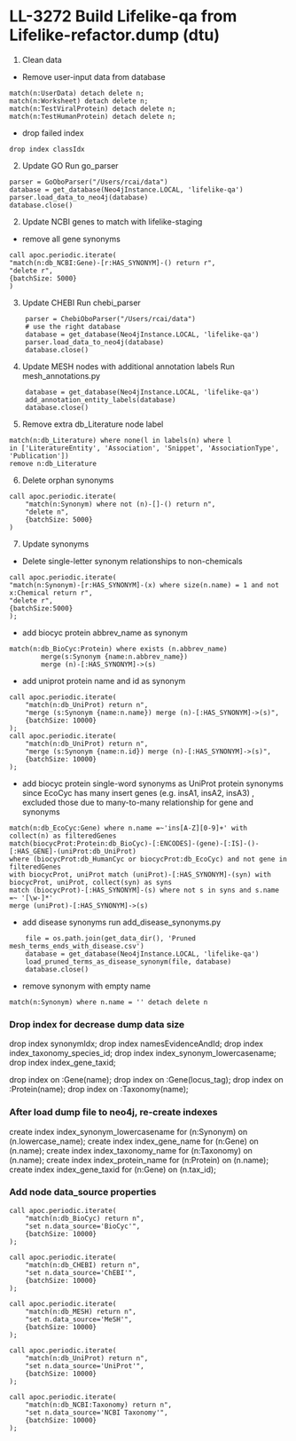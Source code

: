 # LL-3272 Build Lifelike-qa from Lifelike-refactor.dump (dtu)

1. Clean data

-   Remove user-input data from database

```
match(n:UserData) detach delete n;
match(n:Worksheet) detach delete n;
match(n:TestViralProtein) detach delete n;
match(n:TestHumanProtein) detach delete n;
```

-   drop failed index

```
drop index classIdx
```

2. Update GO
   Run go_parser

```
parser = GoOboParser("/Users/rcai/data")
database = get_database(Neo4jInstance.LOCAL, 'lifelike-qa')
parser.load_data_to_neo4j(database)
database.close()
```

2. Update NCBI genes to match with lifelike-staging

-   remove all gene synonyms

```
call apoc.periodic.iterate(
"match(n:db_NCBI:Gene)-[r:HAS_SYNONYM]-() return r",
"delete r",
{batchSize: 5000}
)
```

3. Update CHEBI
   Run chebi_parser

```
    parser = ChebiOboParser("/Users/rcai/data")
    # use the right database
    database = get_database(Neo4jInstance.LOCAL, 'lifelike-qa')
    parser.load_data_to_neo4j(database)
    database.close()
```

4. Update MESH nodes with additional annotation labels
   Run mesh_annotations.py

```
    database = get_database(Neo4jInstance.LOCAL, 'lifelike-qa')
    add_annotation_entity_labels(database)
    database.close()
```

5. Remove extra db_Literature node label

```
match(n:db_Literature) where none(l in labels(n) where l
in ['LiteratureEntity', 'Association', 'Snippet', 'AssociationType', 'Publication'])
remove n:db_Literature
```

6. Delete orphan synonyms

```
call apoc.periodic.iterate(
    "match(n:Synonym) where not (n)-[]-() return n",
    "delete n",
    {batchSize: 5000}
)
```

7. Update synonyms

-   Delete single-letter synonym relationships to non-chemicals

```
call apoc.periodic.iterate(
"match(n:Synonym)-[r:HAS_SYNONYM]-(x) where size(n.name) = 1 and not x:Chemical return r",
"delete r",
{batchSize:5000}
);
```

-   add biocyc protein abbrev_name as synonym

```
match(n:db_BioCyc:Protein) where exists (n.abbrev_name)
        merge(s:Synonym {name:n.abbrev_name})
        merge (n)-[:HAS_SYNONYM]->(s)
```

-   add uniprot protein name and id as synonym

```
call apoc.periodic.iterate(
    "match(n:db_UniProt) return n",
    "merge (s:Synonym {name:n.name}) merge (n)-[:HAS_SYNONYM]->(s)",
    {batchSize: 10000}
);
call apoc.periodic.iterate(
    "match(n:db_UniProt) return n",
    "merge (s:Synonym {name:n.id}) merge (n)-[:HAS_SYNONYM]->(s)",
    {batchSize: 10000}
);

```

-   add biocyc protein single-word synonyms as UniProt protein synonyms
    since EcoCyc has many insert genes (e.g. insA1, insA2, insA3) , excluded those due to many-to-many relationship for gene and synonyms

```
match(n:db_EcoCyc:Gene) where n.name =~'ins[A-Z][0-9]+' with collect(n) as filteredGenes
match(biocycProt:Protein:db_BioCyc)-[:ENCODES]-(gene)-[:IS]-()-[:HAS_GENE]-(uniProt:db_UniProt)
where (biocycProt:db_HumanCyc or biocycProt:db_EcoCyc) and not gene in filteredGenes
with biocycProt, uniProt match (uniProt)-[:HAS_SYNONYM]-(syn) with biocycProt, uniProt, collect(syn) as syns
match (biocycProt)-[:HAS_SYNONYM]-(s) where not s in syns and s.name =~ '[\w-]*'
merge (uniProt)-[:HAS_SYNONYM]->(s)
```

-   add disease synonyms
    run add_disease_synonyms.py

```
    file = os.path.join(get_data_dir(), 'Pruned mesh_terms_ends_with_disease.csv')
    database = get_database(Neo4jInstance.LOCAL, 'lifelike-qa')
    load_pruned_terms_as_disease_synonym(file, database)
    database.close()
```

-   remove synonym with empty name

```
match(n:Synonym) where n.name = '' detach delete n
```

### Drop index for decrease dump data size

drop index synonymIdx;
drop index namesEvidenceAndId;
drop index index_taxonomy_species_id;
drop index index_synonym_lowercasename;
drop index index_gene_taxid;

drop index on :Gene(name);
drop index on :Gene(locus_tag);
drop index on :Protein(name);
drop index on :Taxonomy(name);

### After load dump file to neo4j, re-create indexes

create index index_synonym_lowercasename for (n:Synonym) on (n.lowercase_name);
create index index_gene_name for (n:Gene) on (n.name);
create index index_taxonomy_name for (n:Taxonomy) on (n.name);
create index index_protein_name for (n:Protein) on (n.name);
create index index_gene_taxid for (n:Gene) on (n.tax_id);

### Add node data_source properties

```
call apoc.periodic.iterate(
	"match(n:db_BioCyc) return n",
    "set n.data_source='BioCyc'",
    {batchSize: 10000}
);

call apoc.periodic.iterate(
	"match(n:db_CHEBI) return n",
    "set n.data_source='ChEBI'",
    {batchSize: 10000}
);

call apoc.periodic.iterate(
	"match(n:db_MESH) return n",
    "set n.data_source='MeSH'",
    {batchSize: 10000}
);

call apoc.periodic.iterate(
	"match(n:db_UniProt) return n",
    "set n.data_source='UniProt'",
    {batchSize: 10000}
);

call apoc.periodic.iterate(
	"match(n:db_NCBI:Taxonomy) return n",
    "set n.data_source='NCBI Taxonomy'",
    {batchSize: 10000}
);




```
